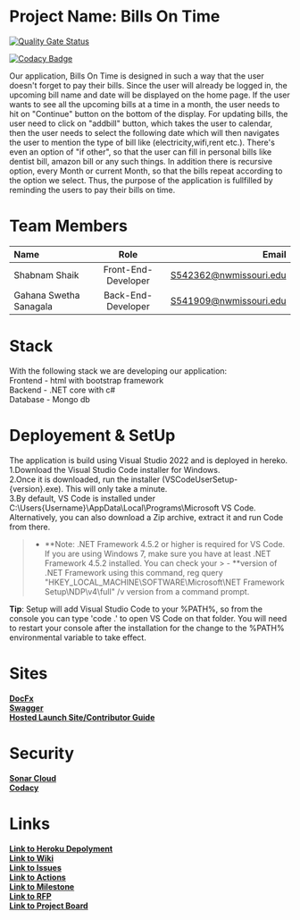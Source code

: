 # Project Name:  Bills On Time

[![Quality Gate Status](https://sonarcloud.io/api/project_badges/measure?project=ShabnamShaikk_billsOnTime&metric=alert_status)](https://sonarcloud.io/summary/new_code?id=ShabnamShaikk_billsOnTime)


[![Codacy Badge](https://app.codacy.com/project/badge/Grade/bba298a1b2834699a3a74301fd7a80d9)](https://www.codacy.com/gh/ShabnamShaikk/billsOnTime/dashboard?utm_source=github.com&amp;utm_medium=referral&amp;utm_content=ShabnamShaikk/billsOnTime&amp;utm_campaign=Badge_Grade)

Our application, Bills On Time is designed in such a way that the user doesn't forget to pay their bills. Since the user will already be logged in, the upcoming bill name and date will be displayed on the home page. If the user wants to see all the upcoming bills at a time in a month, the user needs to hit on "Continue" button on the bottom of the display. For updating bills, the user need to click on "addbill" button, which takes the user to calendar, then the user needs to select the following date which will then navigates the user to mention the type of bill like (electricity,wifi,rent etc.). There's even an option of "if other", so that the user can fill in personal bills like dentist bill, amazon bill or any such things. In addition there is recursive option, every Month or current Month, so that the bills repeat according to the option we select. Thus, the purpose of the application is fullfilled by reminding the users to pay their bills on time.
# Team Members 

|  Name     | Role | Email     |
| :---        |    :----:   |          ---: |
| Shabnam Shaik     | Front-End-Developer       | S542362@nwmissouri.edu   |
| Gahana Swetha Sanagala | Back-End-Developer        | S541909@nwmissouri.edu      |

#  Stack
With the following stack we are developing our application:</br>
Frontend - html with bootstrap framework</br>
Backend - .NET core with c#</br>
Database - Mongo db</br>

# Deployement & SetUp
The application is build using Visual Studio 2022 and is deployed in hereko. </br>
1.Download the Visual Studio Code installer for Windows.</br>
2.Once it is downloaded, run the installer (VSCodeUserSetup-{version}.exe). This will only take a minute.</br>
3.By default, VS Code is installed under C:\Users\{Username}\AppData\Local\Programs\Microsoft VS Code.</br>
Alternatively, you can also download a Zip archive, extract it and run Code from there.</br>

> - **Note: .NET Framework 4.5.2 or higher is required for VS Code. If you are using Windows 7, make sure you have at least .NET Framework 4.5.2 installed. You can check your > - **version of .NET Framework using this command, reg query "HKEY_LOCAL_MACHINE\SOFTWARE\Microsoft\NET Framework Setup\NDP\v4\full" /v version from a command prompt.

**Tip**: Setup will add Visual Studio Code to your %PATH%, so from the console you can type 'code .' to open VS Code on that folder. You will need to restart your console after the installation for the change to the %PATH% environmental variable to take effect.

# Sites
**[DocFx](https://github.com/ShabnamShaikk/billsontime-doc)</br>**
**[Swagger](https://github.com/ShabnamShaikk/swagger-billsontime)</br>**
**[Hosted Launch Site/Contributor Guide](https://swetha34.github.io/bills-on-time-doc/)</br>**

# Security
**[Sonar Cloud](https://sonarcloud.io/project/overview?id=ShabnamShaikk_billsOnTime)</br>**
**[Codacy](https://app.codacy.com/gh/ShabnamShaikk/billsOnTime/dashboard)</br>**

#  Links
**[Link to Heroku Depolyment](billsontimeapp.herokuapp.com/)</br>**
**[Link to Wiki](https://github.com/ShabnamShaikk/billsOnTime/wiki)</br>**
**[Link to Issues](https://github.com/ShabnamShaikk/billsOnTime/issues)</br>**
**[Link to Actions](https://github.com/ShabnamShaikk/billsOnTime/actions)</br>**
**[Link to Milestone](https://github.com/ShabnamShaikk/billsOnTime/milestones)</br>**
**[Link to RFP](https://github.com/ShabnamShaikk/billsOnTime/blob/main/rfp.md)</br>**
**[Link to Project Board](https://github.com/ShabnamShaikk/billsOnTime/projects/1)</br>**
  

